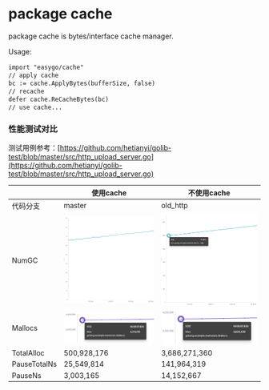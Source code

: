 # package cache

package cache is bytes/interface cache manager.

Usage:

```golang
import "easygo/cache"
// apply cache
bc := cache.ApplyBytes(bufferSize, false)
// recache
defer cache.ReCacheBytes(bc)
// use cache...
```

### 性能测试对比
测试用例参考：[https://github.com/hetianyi/golib-test/blob/master/src/http_upload_server.go](https://github.com/hetianyi/golib-test/blob/master/src/http_upload_server.go)

|              | 使用cache                   | 不使用cache                 |
| ------------ | --------------------------- | --------------------------- |
| 代码分支     | master                      | old_http                    |
| NumGC        | ![](doc/20190524171332.png) | ![](doc/20190524171301.png) |
| Mallocs      | ![](doc/20190524172005.png) | ![](doc/20190524171942.png) |
| TotalAlloc   | 500,928,176                 | 3,686,271,360               |
| PauseTotalNs | 25,549,814                  | 141,964,319                 |
| PauseNs      | 3,003,165                   | 14,152,667                  |

